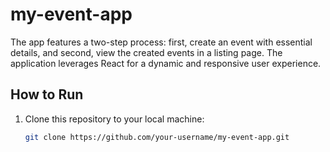 # my-event-app
The app features a two-step process: first, create an event with essential details, and second, view the created events in a listing page. The application leverages React for a dynamic and responsive user experience.

## How to Run

1. Clone this repository to your local machine:

   ```bash
   git clone https://github.com/your-username/my-event-app.git
